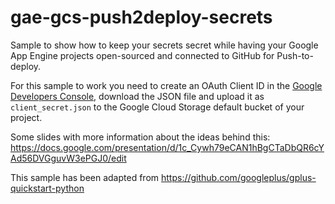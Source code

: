 gae-gcs-push2deploy-secrets
===========================

Sample to show how to keep your secrets secret while having your Google App Engine projects open-sourced and connected to GitHub for Push-to-deploy.

For this sample to work you need to create an OAuth Client ID in the [Google Developers Console](https://console.developers.google.com/), download the JSON file and upload it as `client_secret.json` to the Google Cloud Storage default bucket of your project.

Some slides with more information about the ideas behind this: https://docs.google.com/presentation/d/1c_Cywh79eCAN1hBgCTaDbQR6cYAd56DVGguvW3ePGJ0/edit


This sample has been adapted from https://github.com/googleplus/gplus-quickstart-python
